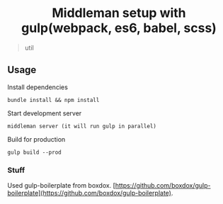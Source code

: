 <div align="center">
<h1>Middleman setup with gulp(webpack, es6, babel, scss)</h1>
</div>

> util
## Usage


Install dependencies
```
bundle install && npm install
```

Start development server

```
middleman server (it will run gulp in parallel)
```


Build for production

```
gulp build --prod
```

### Stuff

Used gulp-boilerplate from boxdox. [https://github.com/boxdox/gulp-boilerplate](https://github.com/boxdox/gulp-boilerplate).
